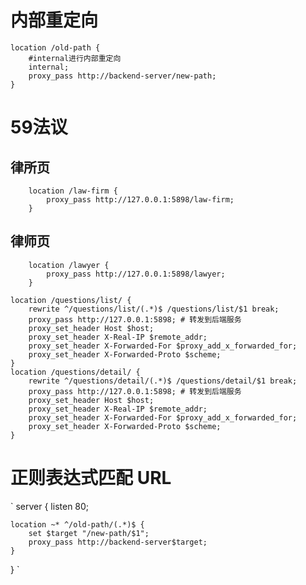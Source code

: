 # 内部重定向
    location /old-path {
        #internal进行内部重定向
        internal;
        proxy_pass http://backend-server/new-path;
    }
# 59法议
## 律所页
```
    location /law-firm { 
        proxy_pass http://127.0.0.1:5898/law-firm;
    }
```
## 律师页
```
    location /lawyer { 
        proxy_pass http://127.0.0.1:5898/lawyer;
    }
```
    location /questions/list/ {
        rewrite ^/questions/list/(.*)$ /questions/list/$1 break;
        proxy_pass http://127.0.0.1:5898; # 转发到后端服务
        proxy_set_header Host $host;
        proxy_set_header X-Real-IP $remote_addr;
        proxy_set_header X-Forwarded-For $proxy_add_x_forwarded_for;
        proxy_set_header X-Forwarded-Proto $scheme;
    }
    location /questions/detail/ {
        rewrite ^/questions/detail/(.*)$ /questions/detail/$1 break;
        proxy_pass http://127.0.0.1:5898; # 转发到后端服务
        proxy_set_header Host $host;
        proxy_set_header X-Real-IP $remote_addr;
        proxy_set_header X-Forwarded-For $proxy_add_x_forwarded_for;
        proxy_set_header X-Forwarded-Proto $scheme;
    }


# 正则表达式匹配 URL
` 
server {
    listen 80;

    location ~* ^/old-path/(.*)$ {
        set $target "/new-path/$1";
        proxy_pass http://backend-server$target;
    }
}
`
